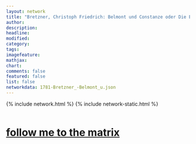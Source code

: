 ```yaml
---
layout: network
title: "Bretzner, Christoph Friedrich: Belmont und Constanze oder Die Entführung aus dem Serail (1781)"
author:
description:
headline:
modified:
category:
tags: 
imagefeature: 
mathjax: 
chart: 
comments: false
featured: false
list: false
networkdata: 1781-Bretzner_-Belmont_u.json
---
```

{% include network.html %}
{% include network-static.html %}
<div class="row">
  <div class="small-5 small-centered columns"><a href="/matrix339"><h1>follow me to the matrix</h1></a>
</div>
</div>
